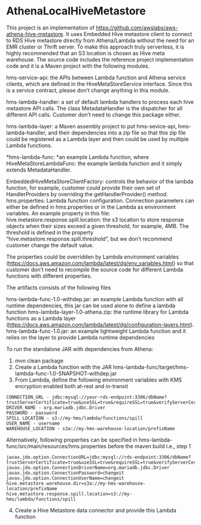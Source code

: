 # AthenaLocalHiveMetastore
This project is an implementation of https://github.com/awslabs/aws-athena-hive-metastore. 
It uses Embedded Hive metastore client to connect to RDS Hive metastore directly from Athena/Lambda without the need for an EMR cluster or Thrift server. To make this approach truly serverless, it is highly recommended that an S3 location is chosen as Hive meta warehouse. 
The source code includes the reference project implementation code and it is a Maven project with the following modules.

hms-service-api: the APIs between Lambda function and Athena service clients, which are defined in the HiveMetaStoreService interface. Since this is a service contract, please don’t change anything in this module.

hms-lambda-handler: a set of default lambda handlers to process each hive metastore API calls. The class MetadataHandler is the dispatcher for all different API calls. Customer don’t need to change this package either.

hms-lambda-layer: a Maven assembly project to put hms-sevice-api, hms-lambda-handler, and their dependencies into a zip file so that this zip file could be registered as a Lambda layer and then could be used by multiple Lambda functions.

*hms-lambda-func: *an example Lambda function, where
HiveMetaStoreLambdaFunc: the example lambda function and it simply extends MetadataHandler.

EmbeddedHiveMetaStoreClientFactory: controls the behavior of the lambda function, for example, customer could provide their own set of HandlerProviders by overriding the getHandlerProvider() method.
hms.properties: Lambda function configuration. Connection parameters can either be defined in hms.properties or in the Lambda as environment variables. An example property in this file:
hive.metastore.response.spill.location: the s3 location to store response objects when their sizes exceed a given threshold, for example, 4MB. The threshold is defined in the property “hive.metastore.response.spill.threshold”, but we don’t recommend customer change the default value.

The properties could be overridden by Lambda environment variables (https://docs.aws.amazon.com/lambda/latest/dg/env_variables.html) so that customer don’t need to recompile the source code for different Lambda functions with different properties.

The artifacts consists of the following files

hms-lambda-func-1.0-withdep.jar: an example Lambda function with all runtime dependencies, this jar can be used alone to define a lambda function
hms-lambda-layer-1.0-athena.zip: the runtime library for Lambda functions as a Lambda layer (https://docs.aws.amazon.com/lambda/latest/dg/configuration-layers.html).
hms-lambda-func-1.0.jar: an example lightweight Lambda function and it relies on the layer to provide Lambda runtime dependencies

To run the standalone JAR with dependencies from Athena:

1) mvn clean package  
2) Create a Lambda function with the JAR hms-lambda-func/target/hms-lambda-func-1.0-SNAPSHOT-withdep.jar
3) From Lambda, define the following environment variables with KMS encryption enabled both at-rest and in-transit

```
CONNECTION_URL - jdbc:mysql://your-rds-endpoint:3306/dbName?trustServerCertificate=true&useSSL=true&requireSSL=true&verifyServerCertificate=false
DRIVER_NAME - org.mariadb.jdbc.Driver
PASSWORD - password  
SPILL LOCATION - s3://my-hms/lambda/functions/spill
USER_NAME - username
WAREHOUSE_LOCATION - s3a://my-hms-warehouse-location/prefixName
```

Alternatively, following properties can be specified in hms-lambda-func/src/main/resources/hms.properties before the maven build i.e., step 1

```
javax.jdo.option.ConnectionURL=jdbc:mysql://rds-endpoint:3306/dbName?trustServerCertificate=true&useSSL=true&requireSSL=true&verifyServerCertificate=false
javax.jdo.option.ConnectionDriverName=org.mariadb.jdbc.Driver
javax.jdo.option.ConnectionPassword=changeit
javax.jdo.option.ConnectionUserName=changeit
hive.metastore.warehouse.dir=s3a://my-hms-warehouse-location/prefixName
hive.metastore.response.spill.location=s3://my-hms/lambda/functions/spill
```

4) Create a Hive Metastore data connector and provide this Lambda function 
